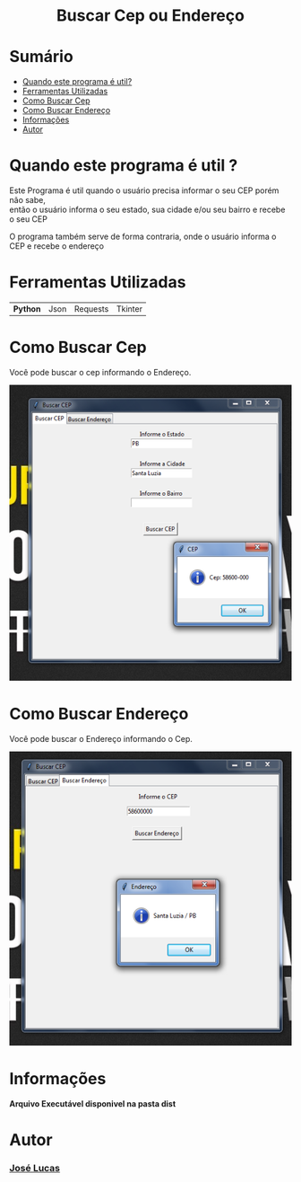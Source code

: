 <h1 align='center'>Buscar Cep ou Endereço</h1>
<p align='center'>
  
  # Sumário
 
  - [Quando este programa é util?](#quando-este-programa-é-util-?)
  - [Ferramentas Utilizadas](#ferramentas-utilizadas)
  - [Como Buscar Cep](#como-buscar-cep)
  - [Como Buscar Endereço](#como-buscar-endereço)
  - [Informações](#informações)
  - [Autor](#autor)
  
  # Quando este programa é util ?
  <p>Este Programa é util quando o usuário precisa informar o seu CEP porém não sabe,<br> então o usuário informa o seu estado, sua cidade e/ou seu bairro e recebe o seu CEP</p>
  <p>O programa também serve de forma contraria, onde o usuário informa o CEP e recebe o endereço</p>

  # Ferramentas Utilizadas
  <table>
    <tr>
      <td><b>Python</b></td>
      <td>Json</td>
      <td>Requests</td>
      <td>Tkinter</td>
    </tr>
  </table>

  # Como Buscar Cep
  <p>Você pode buscar o cep informando o Endereço.</p>
  <img src='imagem1.png' />

  # Como Buscar Endereço
  <p>Você pode buscar o Endereço informando o Cep.</p>
  <img src='imagem2.png' />

  # Informações
  <p><b>Arquivo Executável disponivel na pasta dist<b></p>

  # Autor
  <h3><a href='https://www.instagram.com/jlucasgf/?hl=pt-br'>José Lucas</a></h3>
</p>
